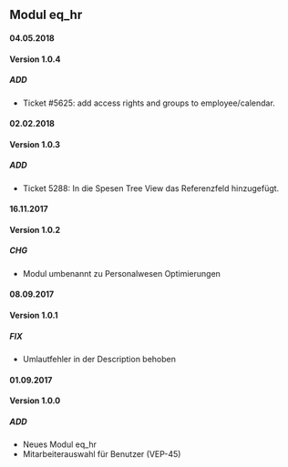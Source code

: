 ## Modul eq_hr

#### 04.05.2018
#### Version 1.0.4
##### ADD
- Ticket #5625: add access rights and groups to employee/calendar.

#### 02.02.2018
#### Version 1.0.3
##### ADD
- Ticket 5288: In die Spesen Tree View das Referenzfeld hinzugefügt.

#### 16.11.2017
#### Version 1.0.2
##### CHG
- Modul umbenannt zu Personalwesen Optimierungen

#### 08.09.2017
#### Version 1.0.1
##### FIX
- Umlautfehler in der Description behoben

#### 01.09.2017
#### Version 1.0.0
##### ADD
- Neues Modul eq_hr
- Mitarbeiterauswahl für Benutzer (VEP-45)

